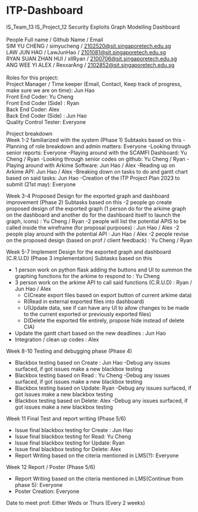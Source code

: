 # ITP-Dashboard
IS_Team_13 IS_Project_12 Security Exploits Graph Modelling Dashboard </br>
</br>
People Full name / Github Name / Email </br>
SIM YU CHENG / simyucheng / 2102520@sit.singaporetech.edu.sg </br>
LAW JUN HAO / LawJunHao / 2101081@sit.singaporetech.edu.sg </br>
RYAN SUAN ZHAN HUI / xllRyan / 2100706@sit.singaporetech.edu.sg </br>
ANG WEE YI ALEX / RexxarAng / 2102852@sit.singaporetech.edu.sg </br>
</br>
Roles for this project: </br>
Project Manager / Time keeper (Email, Contact, Keep track of progress, make sure we are on time): Jun Hao </br>
Front End Coder: Yu Cheng </br>
Front End Coder (Side) : Ryan </br>
Back End Coder: Alex </br>
Back End Coder (Side) : Jun Hao </br>
Quality Control Tester: Everyone </br>

Project breakdown </br>
Week 1-2 familiarized with the system (Phase 1) 
Subtasks based on this 
-Planning of role breakdown and admin matters: Everyone
-Looking through senior reports: Everyone
-Playing around with the SCAMFI Dashboard: Yu Cheng / Ryan
-Looking through senior codes on github: Yu Cheng / Ryan 
-Playing around with Arkime Software: Jun Hao / Alex
-Reading up on Arkime API: Jun Hao / Alex
-Breaking down on tasks to do and gantt chart based on said tasks: Jun Hao 
-Creation of the ITP Project Plan 2023 to submit (21st may): Everyone  

Week 3-4 Proposed Design for the exported graph and dashboard improvement (Phase 2) 
Subtasks based on this
-2 people go create proposed design of the exported graph (1 person do for the arkime graph on the dashboard and another do for the dashboard itself to launch the graph, icons) : Yu Cheng / Ryan
-2 people will list the potential APIS to be called inside the wireframe (for proposal purposes) : Jun Hao / Alex
-2 people play around with the potential API : Jun Hao / Alex
-2 people revise on the proposed design (based on prof / client feedback) : Yu Cheng / Ryan

Week 5-7 Implement Design for the exported graph and dashboard (C.R.U.D) (Phase 3 implementation)
Subtasks based on this 
- 1 person work on python flask adding the buttons and UI to summon the graphing functions for the arkime to respond to : Yu Cheng 
- 3 person work on the arkime API to call said functions (C.R.U.D) : Ryan / Jun Hao / Alex
	- C(Create export files based on export button of current arkime data)
	- R(Read in external exported files into dashboard)
	- U(Update data, see if can have any UI to allow changes to be made to the current exported or previously exported files) 
	- D(Delete the exported file entirely, propose hide instead of delete CIA) 
- Update the gantt chart based on the new deadlines : Jun Hao 
- Integration / clean up codes : Alex

Week 8-10 Testing and debugging phase (Phase 4)
- Blackbox testing based on Create : Jun Hao 
    -Debug any issues surfaced, if got issues make a new blackbox testing
- Blackbox testing based on Read : Yu Cheng 
	-Debug any issues surfaced, if got issues make a new blackbox testing
- Blackbox testing based on Update: Ryan
	-Debug any issues surfaced, if got issues make a new blackbox testing
- Blackbox testing based on Delete: Alex
	-Debug any issues surfaced, if got issues make a new blackbox testing


Week 11 Final Test and report writing (Phase 5/6) 
- Issue final blackbox testing for Create : Jun Hao 
- Issue final blackbox testing for Read: Yu Cheng
- Issue final blackbox testing for Update: Ryan
- Issue final blackbox testing for Delete: Alex
- Report Writing based on the citeria mentioned in LMS(?): Everyone

Week 12 Report / Poster (Phase 5/6)
- Report Writing based on the citeria mentioned in LMS(Continue from phase 5): Everyone
- Poster Creation: Everyone 

Date to meet prof:
Either Weds or Thurs (Every 2 weeks) 


